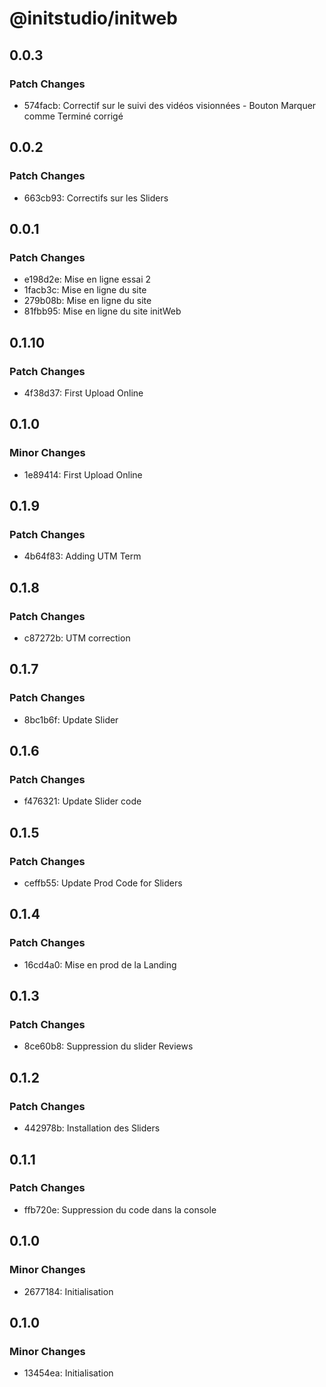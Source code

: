 # @initstudio/initweb

## 0.0.3

### Patch Changes

- 574facb: Correctif sur le suivi des vidéos visionnées - Bouton Marquer comme Terminé corrigé

## 0.0.2

### Patch Changes

- 663cb93: Correctifs sur les Sliders

## 0.0.1

### Patch Changes

- e198d2e: Mise en ligne essai 2
- 1facb3c: Mise en ligne du site
- 279b08b: Mise en ligne du site
- 81fbb95: Mise en ligne du site initWeb

## 0.1.10

### Patch Changes

- 4f38d37: First Upload Online

## 0.1.0

### Minor Changes

- 1e89414: First Upload Online

## 0.1.9

### Patch Changes

- 4b64f83: Adding UTM Term

## 0.1.8

### Patch Changes

- c87272b: UTM correction

## 0.1.7

### Patch Changes

- 8bc1b6f: Update Slider

## 0.1.6

### Patch Changes

- f476321: Update Slider code

## 0.1.5

### Patch Changes

- ceffb55: Update Prod Code for Sliders

## 0.1.4

### Patch Changes

- 16cd4a0: Mise en prod de la Landing

## 0.1.3

### Patch Changes

- 8ce60b8: Suppression du slider Reviews

## 0.1.2

### Patch Changes

- 442978b: Installation des Sliders

## 0.1.1

### Patch Changes

- ffb720e: Suppression du code dans la console

## 0.1.0

### Minor Changes

- 2677184: Initialisation

## 0.1.0

### Minor Changes

- 13454ea: Initialisation
